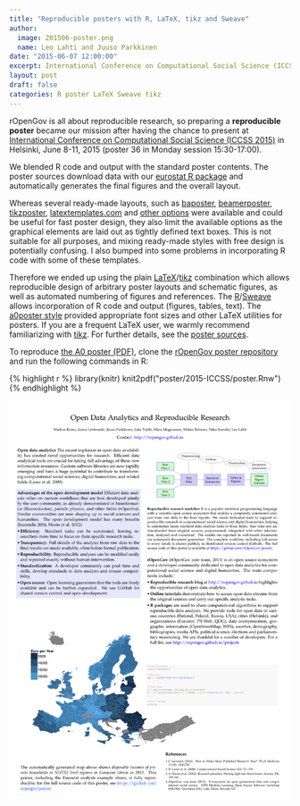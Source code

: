 ```yaml
---
title: "Reproducible posters with R, LaTeX, tikz and Sweave"
author:
  image: 201506-poster.png
  name: Leo Lahti and Juuso Parkkinen
date: "2015-06-07 12:00:00"
excerpt: International Conference on Computational Social Science (ICCSS 2015)
layout: post
draft: false
categories: R poster LaTeX Sweave tikz
---
```




rOpenGov is all about reproducible research, so preparing a
**reproducible poster** became our mission after having the chance to
present at [International Conference on Computational Social Science
(ICCSS 2015)](http://iccss2015.eu/index.html) in Helsinki, June 8-11,
2015 (poster 36 in Monday session 15:30-17:00).

We blended R code and output with the standard poster contents. The
poster sources download data with our [eurostat R
package](http://github.com/rOpenGov/eurostat) and automatically
generates the final figures and the overall layout.


Whereas several ready-made layouts, such as
[baposter](http://www.brian-amberg.de/uni/poster/),
[beamerposter](https://github.com/deselaers/latex-beamerposter),
[tikzposter](http://www.ctan.org/pkg/tikzposter),
[latextemplates.com](www.latextemplates.com/cat/conference-posters)
and [other
options](http://tex.stackexchange.com/questions/341/how-to-create-posters-using-latex)
were available and could be useful for fast poster design, they also
limit the available options as the graphical elements are laid out as
tightly defined text boxes. This is not suitable for all purposes, and
mixing ready-made styles with free design is potentially confusing. I
also bumped into some problems in incorporating R code with some of
these templates.

Therefore we ended up using the plain 
[LaTeX](http://www.latex-project.org/)/[tikz](http://sourceforge.net/projects/pgf/)
combination which allows reproducible design of arbitrary poster
layouts and schematic figures, as well as automated numbering of
figures and references. The
[R](http://www.r-project.org)/[Sweave](https://www.statistik.lmu.de/~leisch/Sweave/)
allows incorporation of R code and output (figures, tables, text). The
[a0poster
style](http://www.ctan.org/tex-archive/macros/latex/contrib/a0poster)
provided appropriate font sizes and other LaTeX utilities for
posters. If you are a frequent LaTeX user, we warmly recommend
familiarizing with [tikz](http://www.texample.net/tikz/). For further
details, see the [poster
sources](https://github.com/rOpenGov/poster/blob/master/2015-ICCSS/poster.Rnw).


To reproduce [the A0 poster
(PDF)](https://github.com/rOpenGov/poster/blob/master/2015-ICCSS/poster.pdf),
clone the [rOpenGov poster
repository](https://github.com/rOpenGov/poster) and run the following
commands in R:


{% highlight r %}
library(knitr)
knit2pdf("poster/2015-ICCSS/poster.Rnw")
{% endhighlight %}

![poster](/figs/2015-06-08-ICCSS/201506-poster.png)

[jekyll-gh]: https://github.com/mojombo/jekyll
[jekyll]:    http://jekyllrb.com

